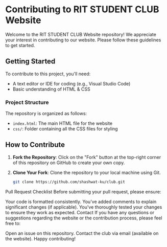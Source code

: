 # Contributing to RIT STUDENT CLUB Website

Welcome to the RIT STUDENT CLUB Website repository! We appreciate your interest in contributing to our website. Please follow these guidelines to get started.

## Getting Started

To contribute to this project, you'll need:

- A text editor or IDE for coding (e.g., Visual Studio Code)
- Basic understanding of HTML & CSS

### Project Structure

The repository is organized as follows:

- `index.html`: The main HTML file for the website
- `css/`: Folder containing all the CSS files for styling

## How to Contribute

1. **Fork the Repository**: Click on the "Fork" button at the top-right corner of this repository on GitHub to create your own copy.

2. **Clone Your Fork**: Clone the repository to your local machine using Git.

   ```bash
   git clone https://github.com/shashwat-ku/club.git

Pull Request Checklist
Before submitting your pull request, please ensure:

Your code is formatted consistently.
You've added comments to explain significant changes (if applicable).
You've thoroughly tested your changes to ensure they work as expected.
Contact
If you have any questions or suggestions regarding the website or the contribution process, please feel free to:

Open an issue on this repository.
Contact the club via email (available on the website).
Happy contributing!
